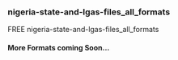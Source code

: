 ### nigeria-state-and-lgas-files_all_formats
FREE nigeria-state-and-lgas-files_all_formats

#### More Formats coming Soon...
